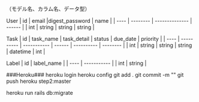 
（モデル名、カラム名、データ型）

User
|  id  |  email   |digest_password |  name  |
| ---- | -------- | -------------- | ------ |
| int  |  string  |  string        | string |


Task
|  id  |  task_name | task_detail | status |  due_date  | priority |
| ---- | ---------- | ----------- | ------ | ---------- | -------- |
| int  |   string   |   string    | string |  datetime  |   int    |


Label
|  id  |  label_name |
| ---- | ----------- | 
| int  |    string   |


###Heroku###
heroku login
heroku config
git add .
git commit -m ""
git push heroku step2:master

heroku run rails db:migrate